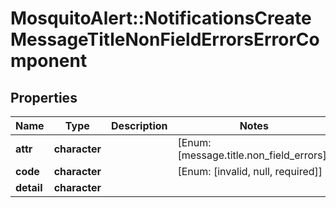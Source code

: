 # MosquitoAlert::NotificationsCreateMessageTitleNonFieldErrorsErrorComponent


## Properties
Name | Type | Description | Notes
------------ | ------------- | ------------- | -------------
**attr** | **character** |  | [Enum: [message.title.non_field_errors]] 
**code** | **character** |  | [Enum: [invalid, null, required]] 
**detail** | **character** |  | 


